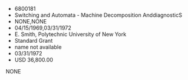 * 6800181
* Switching and Automata - Machine Decomposition AnddiagnosticS
* NONE,NONE
* 04/15/1969,03/31/1972
* E. Smith, Polytechnic University of New York
* Standard Grant
* name not available
* 03/31/1972
* USD 36,800.00

NONE